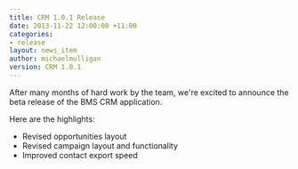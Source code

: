 ```yaml
---
title: CRM 1.0.1 Release
date: 2013-11-22 12:00:00 +11:00
categories:
- release
layout: news_item
author: michaelmulligan
version: CRM 1.0.1
---
```


After many months of hard work by the team, we're excited to announce the beta release of the BMS CRM application.

Here are the highlights:

* Revised opportunities layout
* Revised campaign layout and functionality
* Improved contact export speed


